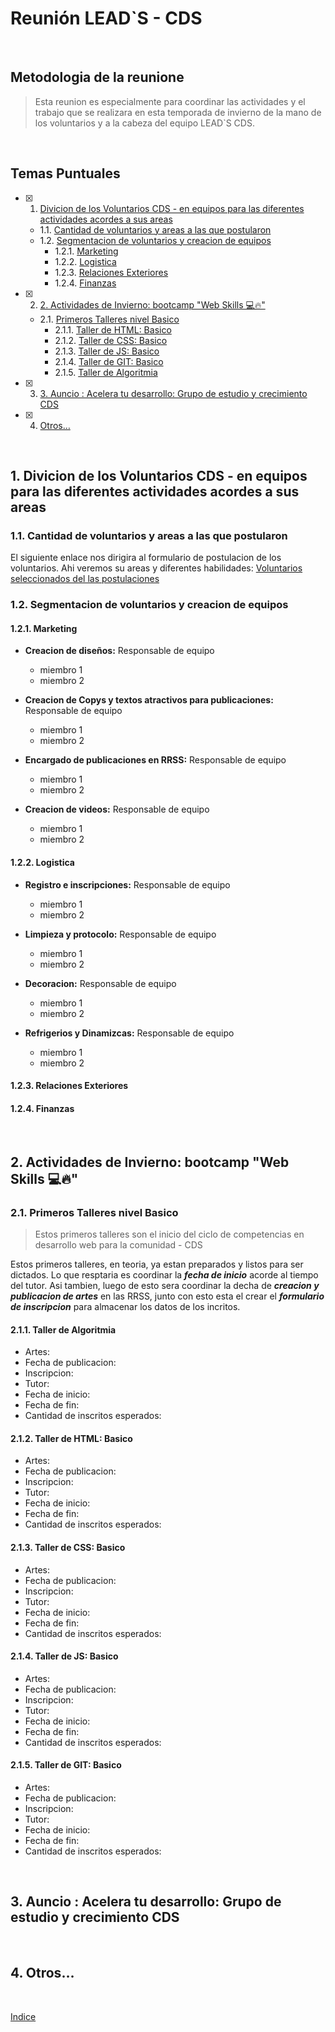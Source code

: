 # Reunión LEAD`S - CDS

<br>

## Metodologia de la reunione

> Esta reunion es especialmente para coordinar las actividades y el trabajo que se realizara en esta temporada de invierno de la mano de los voluntarios y a la cabeza del equipo LEAD`S CDS.

<br>

## Temas Puntuales

- [x] 1. [Divicion de los Voluntarios CDS - en equipos para las diferentes actividades acordes a sus areas](#1-divicion-de-los-voluntarios-cds---en-equipos-para-las-diferentes-actividades-acordes-a-sus-areas)
    - 1.1. [Cantidad de voluntarios y areas a las que postularon](#11-cantidad-de-voluntarios-y-areas-a-las-que-postularon)
    - 1.2. [Segmentacion de voluntarios y creacion de equipos](#12-segmentacion-de-voluntarios-y-creacion-de-equipos)
        - 1.2.1. [Marketing](#121-marketing)
        - 1.2.2. [Logistica](#122-logistica)
        - 1.2.3. [Relaciones Exteriores](#123-relaciones-exteriores)
        - 1.2.4. [Finanzas](#124-finanzas)
- [x] 2. [2. Actividades de Invierno: bootcamp "Web Skills 💻🔥"](#2-actividades-de-invierno-bootcamp-web-skills-💻🔥)
    - 2.1. [Primeros Talleres nivel Basico](#21-primeros-talleres-nivel-basico)
        - 2.1.1. [Taller de HTML: Basico](#211-taller-de-html-basico)
        - 2.1.2. [Taller de CSS: Basico](#212-taller-de-css-basico)
        - 2.1.3. [Taller de JS: Basico](#213-taller-de-js-basico)
        - 2.1.4. [Taller de GIT: Basico](#214-taller-de-git-basico)
        - 2.1.5. [Taller de Algoritmia](#215-taller-de-algoritmia)
- [x] 3. [3. Auncio : Acelera tu desarrollo: Grupo de estudio y crecimiento CDS](#3-auncio--acelera-tu-desarrollo-grupo-de-estudio-y-crecimiento-cds)
- [x] 4. [Otros…](#4-otros)


<br>

## 1. Divicion de los Voluntarios CDS - en equipos para las diferentes actividades acordes a sus areas

### 1.1. Cantidad de voluntarios y areas a las que postularon

El siguiente enlace nos dirigira al formulario de postulacion de los voluntarios. Ahi veremos su areas y diferentes habilidades:
[Voluntarios seleccionados  del las postulaciones](https://docs.google.com/spreadsheets/d/1IcN7lajzHrvEuRQ9TMpRgJc12zFPiIGX9sWsN6fFlB0/edit?usp=drivesdk)

### 1.2. Segmentacion de voluntarios y creacion de equipos

#### 1.2.1. Marketing
- **Creacion de diseños:**  Responsable de equipo
    - miembro 1
    - miembro 2

- **Creacion de Copys y textos atractivos para publicaciones:** Responsable de equipo
    - miembro 1
    - miembro 2

- **Encargado de publicaciones en RRSS:** Responsable de equipo
    - miembro 1
    - miembro 2

- **Creacion de videos:** Responsable de equipo
    - miembro 1
    - miembro 2

#### 1.2.2. Logistica
- **Registro e inscripciones:**  Responsable de equipo
    - miembro 1
    - miembro 2

- **Limpieza y protocolo:** Responsable de equipo
    - miembro 1
    - miembro 2

- **Decoracion:** Responsable de equipo
    - miembro 1
    - miembro 2

- **Refrigerios y Dinamizcas:** Responsable de equipo
    - miembro 1
    - miembro 2

#### 1.2.3. Relaciones Exteriores


#### 1.2.4. Finanzas


<br>

## 2. Actividades de Invierno: bootcamp "Web Skills 💻🔥"

### 2.1. Primeros Talleres nivel Basico

> Estos primeros talleres son el inicio del ciclo de competencias en desarrollo web para la comunidad - CDS

Estos primeros talleres, en teoria, ya estan preparados y listos para ser dictados. Lo que resptaria es coordinar la ***fecha de inicio*** acorde al tiempo del tutor.
Asi tambien, luego de esto sera coordinar la decha de ***creacion y publicacion de artes*** en las RRSS, junto con esto esta el crear el ***formulario de inscripcion*** para almacenar los datos de los incritos.

#### 2.1.1. Taller de Algoritmia
- Artes:
- Fecha de publicacion: 
- Inscripcion:
- Tutor: 
- Fecha de inicio: 
- Fecha de fin:
- Cantidad de inscritos esperados: 

#### 2.1.2. Taller de HTML: Basico
- Artes:
- Fecha de publicacion: 
- Inscripcion:
- Tutor: 
- Fecha de inicio: 
- Fecha de fin:
- Cantidad de inscritos esperados: 

#### 2.1.3. Taller de CSS: Basico
- Artes:
- Fecha de publicacion: 
- Inscripcion:
- Tutor: 
- Fecha de inicio: 
- Fecha de fin:
- Cantidad de inscritos esperados: 

#### 2.1.4. Taller de JS: Basico
- Artes:
- Fecha de publicacion: 
- Inscripcion:
- Tutor: 
- Fecha de inicio: 
- Fecha de fin:
- Cantidad de inscritos esperados: 

#### 2.1.5. Taller de GIT: Basico
- Artes:
- Fecha de publicacion: 
- Inscripcion:
- Tutor: 
- Fecha de inicio: 
- Fecha de fin:
- Cantidad de inscritos esperados: 


<br>

## 3. Auncio : Acelera tu desarrollo: Grupo de estudio y crecimiento CDS



<br>

## 4. Otros…



<br>

[Indice](#temas-puntuales)
